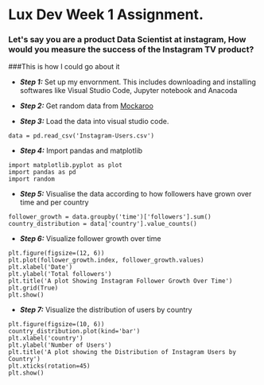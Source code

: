 # Lux Dev Week 1 Assignment.

### Let's say you are a product Data Scientist at instagram, How would you measure the success of the Instagram TV product?
###This is how I could go about it

- ***Step 1:*** Set up my envornment. This includes downloading and installing softwares like Visual Studio Code, Jupyter notebook and Anacoda

- ***Step 2:*** Get random data from [Mockaroo](https://www.mockaroo.com/)

- ***Step 3:*** Load the data into visual studio code.

```
data = pd.read_csv('Instagram-Users.csv')
```
- ***Step 4:*** Import pandas and matplotlib

```
import matplotlib.pyplot as plot
import pandas as pd
import random
```
- ***Step 5:*** Visualise the data according to how followers have grown over time and per country

```
follower_growth = data.groupby('time')['followers'].sum()
country_distribution = data['country'].value_counts()
```
- ***Step 6:*** Visualize follower growth over time

```
plt.figure(figsize=(12, 6))
plt.plot(follower_growth.index, follower_growth.values)
plt.xlabel('Date')
plt.ylabel('Total followers')
plt.title('A plot Showing Instagram Follower Growth Over Time')
plt.grid(True)
plt.show()
```
- ***Step 7:*** Visualize the distribution of users by country

```
plt.figure(figsize=(10, 6))
country_distribution.plot(kind='bar')
plt.xlabel('country')
plt.ylabel('Number of Users')
plt.title('A plot showing the Distribution of Instagram Users by Country')
plt.xticks(rotation=45)
plt.show()
```
